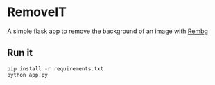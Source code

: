 # RemoveIT

A simple flask app to remove the background of an image with [Rembg](https://github.com/danielgatis/rembg)

## Run it

```
pip install -r requirements.txt
python app.py
```
